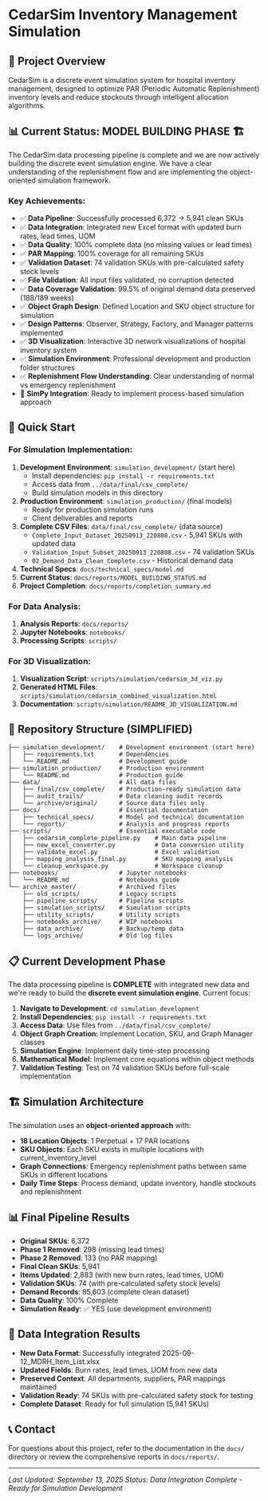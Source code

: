 # CedarSim Inventory Management Simulation

## 🎯 Project Overview

CedarSim is a discrete event simulation system for hospital inventory management, designed to optimize PAR (Periodic Automatic Replenishment) inventory levels and reduce stockouts through intelligent allocation algorithms.

## 📊 Current Status: **MODEL BUILDING PHASE** 🏗️

The CedarSim data processing pipeline is complete and we are now actively building the discrete event simulation engine. We have a clear understanding of the replenishment flow and are implementing the object-oriented simulation framework.

### Key Achievements:
- ✅ **Data Pipeline**: Successfully processed 6,372 → 5,941 clean SKUs
- ✅ **Data Integration**: Integrated new Excel format with updated burn rates, lead times, UOM
- ✅ **Data Quality**: 100% complete data (no missing values or lead times)
- ✅ **PAR Mapping**: 100% coverage for all remaining SKUs
- ✅ **Validation Dataset**: 74 validation SKUs with pre-calculated safety stock levels
- ✅ **File Validation**: All input files validated, no corruption detected
- ✅ **Data Coverage Validation**: 99.5% of original demand data preserved (188/189 weeks)
- ✅ **Object Graph Design**: Defined Location and SKU object structure for simulation
- ✅ **Design Patterns**: Observer, Strategy, Factory, and Manager patterns implemented
- ✅ **3D Visualization**: Interactive 3D network visualizations of hospital inventory system
- ✅ **Simulation Environment**: Professional development and production folder structures
- ✅ **Replenishment Flow Understanding**: Clear understanding of normal vs emergency replenishment
- 🚧 **SimPy Integration**: Ready to implement process-based simulation approach

## 🚀 Quick Start

### For Simulation Implementation:
1. **Development Environment**: `simulation_development/` (start here)
   - Install dependencies: `pip install -r requirements.txt`
   - Access data from `../data/final/csv_complete/`
   - Build simulation models in this directory
2. **Production Environment**: `simulation_production/` (final models)
   - Ready for production simulation runs
   - Client deliverables and reports
3. **Complete CSV Files**: `data/final/csv_complete/` (data source)
   - `Complete_Input_Dataset_20250913_220808.csv` - 5,941 SKUs with updated data
   - `Validation_Input_Subset_20250913_220808.csv` - 74 validation SKUs
   - `02_Demand_Data_Clean_Complete.csv` - Historical demand data
4. **Technical Specs**: `docs/technical_specs/model.md`
5. **Current Status**: `docs/reports/MODEL_BUILDING_STATUS.md`
6. **Project Completion**: `docs/reports/completion_summary.md`

### For Data Analysis:
1. **Analysis Reports**: `docs/reports/`
2. **Jupyter Notebooks**: `notebooks/`
3. **Processing Scripts**: `scripts/`

### For 3D Visualization:
1. **Visualization Script**: `scripts/simulation/cedarsim_3d_viz.py`
2. **Generated HTML Files**: `scripts/simulation/cedarsim_combined_visualization.html`
3. **Documentation**: `scripts/simulation/README_3D_VISUALIZATION.md`

## 📁 Repository Structure (SIMPLIFIED)

```
├── simulation_development/    # Development environment (start here)
│   ├── requirements.txt       # Dependencies
│   └── README.md              # Development guide
├── simulation_production/     # Production environment
│   └── README.md              # Production guide
├── data/                      # All data files
│   ├── final/csv_complete/    # Production-ready simulation data
│   ├── audit_trails/          # Data cleaning audit records
│   └── archive/original/      # Source data files only
├── docs/                      # Essential documentation
│   ├── technical_specs/       # Model and technical documentation
│   └── reports/               # Analysis and progress reports
├── scripts/                   # Essential executable code
│   ├── cedarsim_complete_pipeline.py    # Main data pipeline
│   ├── new_excel_converter.py           # Data conversion utility
│   ├── validate_excel.py                # Excel validation
│   ├── mapping_analysis_final.py        # SKU mapping analysis
│   └── cleanup_workspace.py             # Workspace cleanup
├── notebooks/                 # Jupyter notebooks
│   └── README.md              # Notebooks guide
└── archive_master/            # Archived files
    ├── old_scripts/           # Legacy scripts
    ├── pipeline_scripts/      # Pipeline scripts
    ├── simulation_scripts/    # Simulation scripts
    ├── utility_scripts/       # Utility scripts
    ├── notebooks_archive/     # WIP notebooks
    ├── data_archive/          # Backup/temp data
    └── logs_archive/          # Old log files
```

## 📋 Current Development Phase

The data processing pipeline is **COMPLETE** with integrated new data and we're ready to build the **discrete event simulation engine**. Current focus:

1. **Navigate to Development**: `cd simulation_development`
2. **Install Dependencies**: `pip install -r requirements.txt`
3. **Access Data**: Use files from `../data/final/csv_complete/`
4. **Object Graph Creation**: Implement Location, SKU, and Graph Manager classes
5. **Simulation Engine**: Implement daily time-step processing
6. **Mathematical Model**: Implement core equations within object methods
7. **Validation Testing**: Test on 74 validation SKUs before full-scale implementation

## 🏗️ Simulation Architecture

The simulation uses an **object-oriented approach** with:

- **18 Location Objects**: 1 Perpetual + 17 PAR locations
- **SKU Objects**: Each SKU exists in multiple locations with current_inventory_level
- **Graph Connections**: Emergency replenishment paths between same SKUs in different locations
- **Daily Time Steps**: Process demand, update inventory, handle stockouts and replenishment

## 📊 Final Pipeline Results

- **Original SKUs**: 6,372
- **Phase 1 Removed**: 298 (missing lead times)
- **Phase 2 Removed**: 133 (no PAR mapping)  
- **Final Clean SKUs**: 5,941
- **Items Updated**: 2,883 (with new burn rates, lead times, UOM)
- **Validation SKUs**: 74 (with pre-calculated safety stock levels)
- **Demand Records**: 85,603 (complete clean dataset)
- **Data Quality**: 100% Complete
- **Simulation Ready**: ✅ YES (use development environment)

## 🔄 Data Integration Results

- **New Data Format**: Successfully integrated 2025-09-12_MDRH_Item_List.xlsx
- **Updated Fields**: Burn rates, lead times, UOM from new data
- **Preserved Context**: All departments, suppliers, PAR mappings maintained
- **Validation Ready**: 74 SKUs with pre-calculated safety stock for testing
- **Complete Dataset**: Ready for full simulation (5,941 SKUs)

## 📞 Contact

For questions about this project, refer to the documentation in the `docs/` directory or review the comprehensive reports in `docs/reports/`.

---
*Last Updated: September 13, 2025*
*Status: Data Integration Complete - Ready for Simulation Development*
